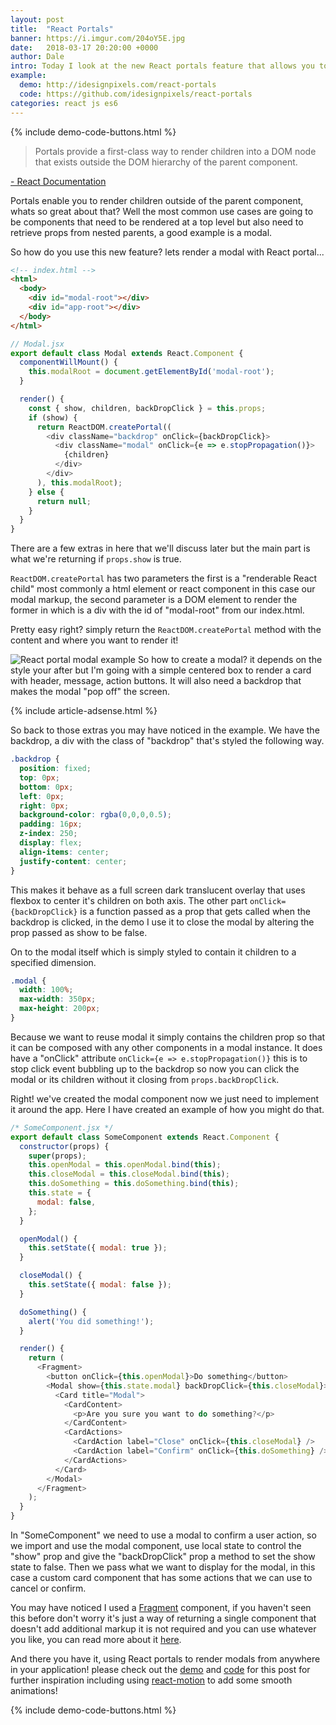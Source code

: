 ```yaml
---
layout: post
title:  "React Portals"
banner: https://i.imgur.com/204oY5E.jpg
date:   2018-03-17 20:20:00 +0000
author: Dale
intro: Today I look at the new React portals feature that allows you to render modals outside of the parent component.
example:
  demo: http://idesignpixels.com/react-portals
  code: https://github.com/idesignpixels/react-portals
categories: react js es6
---
```


{% include demo-code-buttons.html %}

> Portals provide a first-class way to render children into a DOM node that exists outside the DOM hierarchy of the parent component.

[- React Documentation](https://reactjs.org/docs/portals.html)

Portals enable you to render children outside of the parent component, whats so great about that?
Well the most common use cases are going to be components that need to be rendered at a top level but also need to retrieve props from nested parents, a good example is a modal.

So how do you use this new feature?
lets render a modal with React portal...

```html
<!-- index.html -->
<html>
  <body>
    <div id="modal-root"></div>
    <div id="app-root"></div>
  </body>
</html>
```
```javascript
// Modal.jsx
export default class Modal extends React.Component {
  componentWillMount() {
    this.modalRoot = document.getElementById('modal-root');
  }

  render() {
    const { show, children, backDropClick } = this.props;
    if (show) {
      return ReactDOM.createPortal((
        <div className="backdrop" onClick={backDropClick}>
          <div className="modal" onClick={e => e.stopPropagation()}>
            {children}
          </div>
        </div>
      ), this.modalRoot);
    } else {
      return null;
    }
  }
}
```

There are a few extras in here that we'll discuss later but the main part is what we're returning if `props.show` is true.

`ReactDOM.createPortal` has two parameters the first is a "renderable React child" most commonly a html element or react component in this case our modal markup, the second parameter is a DOM element to render the former in which is a div with the id of "modal-root" from our index.html.

Pretty easy right? simply return the `ReactDOM.createPortal` method with the content and where you want to render it!

![React portal modal example](https://i.imgur.com/ruwSbgO.png "React portal modal")
So how to create a modal? it depends on the style your after but I'm going with a simple centered box to render a card with header, message, action buttons. It will also need a backdrop that makes the modal "pop off" the screen.

{% include article-adsense.html %}

So back to those extras you may have noticed in the example.
We have the backdrop, a div with the class of "backdrop" that's styled the following way.

```css
.backdrop {
  position: fixed;
  top: 0px;
  bottom: 0px;
  left: 0px;
  right: 0px;
  background-color: rgba(0,0,0,0.5);
  padding: 16px;
  z-index: 250;
  display: flex;
  align-items: center;
  justify-content: center;
}
```

This makes it behave as a full screen dark translucent overlay that uses flexbox to center it's children on both axis.
The other part `onClick={backDropClick}` is a function passed as a prop that gets called when the backdrop is clicked, in the demo I use it to close the modal by altering the prop passed as show to be false.

On to the modal itself which is simply styled to contain it children to a specified dimension.

```css
.modal {
  width: 100%;
  max-width: 350px;
  max-height: 200px;
}
```

Because we want to reuse modal it simply contains the children prop so that it can be composed with any other components in a modal instance.
It does have a "onClick" attribute `onClick={e => e.stopPropagation()}` this is to stop click event bubbling up to the backdrop so now you can click the modal or its children without it closing from `props.backDropClick`.

Right! we've created the modal component now we just need to implement it around the app.
Here I have created an example of how you might do that.

```javascript
/* SomeComponent.jsx */
export default class SomeComponent extends React.Component {
  constructor(props) {
    super(props);
    this.openModal = this.openModal.bind(this);
    this.closeModal = this.closeModal.bind(this);
    this.doSomething = this.doSomething.bind(this);
    this.state = {
      modal: false,
    };
  }

  openModal() {
    this.setState({ modal: true });
  }

  closeModal() {
    this.setState({ modal: false });
  }

  doSomething() {
    alert('You did something!');
  }

  render() {
    return (
      <Fragment>
        <button onClick={this.openModal}>Do something</button>
        <Modal show={this.state.modal} backDropClick={this.closeModal}>
          <Card title="Modal">
            <CardContent>
              <p>Are you sure you want to do something?</p>
            </CardContent>
            <CardActions>
              <CardAction label="Close" onClick={this.closeModal} />
              <CardAction label="Confirm" onClick={this.doSomething} />
            </CardActions>
          </Card>
        </Modal>
      </Fragment>
    );
  }
}
```

In "SomeComponent" we need to use a modal to confirm a user action, so we import and use the modal component, use local state to control the "show" prop and give the "backDropClick" prop a method to set the show state to false.
Then we pass what we want to display for the modal, in this case a custom card component that has some actions that we can use to cancel or confirm.

You may have noticed I used a [Fragment](https://reactjs.org/docs/fragments.html) component, if you haven't seen this before don't worry it's just a way of returning a single component that doesn't add additional markup it is not required and you can use whatever you like, you can read more about it [here](https://reactjs.org/docs/fragments.html).

And there you have it, using React portals to render modals from anywhere in your application! please check out the [demo](http://idesignpixels.com/react-portals) and [code](https://github.com/idesignpixels/react-portals) for this post for further inspiration including using [react-motion](https://github.com/chenglou/react-motion) to add some smooth animations!

{% include demo-code-buttons.html %}
